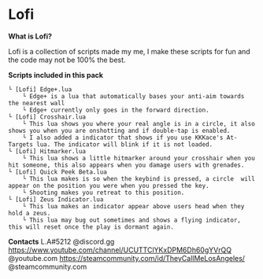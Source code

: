 # Lofi
**What is Lofi?**

Lofi is a collection of scripts made my me, I make these scripts for fun and the code may not be 100% the best. 

**Scripts included in this pack**

	└ [Lofi] Edge+.lua
		└ Edge+ is a lua that automatically bases your anti-aim towards the nearest wall
		└ Edge+ currently only goes in the forward direction.
	└ [Lofi] Crosshair.lua
		└ This lua shows you where your real angle is in a circle, it also shows you when you are onshotting and if double-tap is enabled.
		└ I also added a indicator that shows if you use KKKace's At-Targets lua. The indicator will blink if it is not loaded.
	└ [Lofi] Hitmarker.lua
		└ This lua shows a little hitmarker around your crosshair when you hit someone, this also appears when you damage users with grenades.
	└ [Lofi] Quick Peek Beta.lua
		└ This lua makes is so when the keybind is pressed, a circle  will appear on the position you were when you pressed the key.
		└ Shooting makes you retreat to this position.
	└ [Lofi] Zeus Indicator.lua
		└ This lua makes an indicator appear above users head when they hold a zeus.
		└ This lua may bug out sometimes and shows a flying indicator, this will reset once the play is dormant again.


**Contacts**
	L.A#5212 @discord.gg
	https://www.youtube.com/channel/UCUTTClYKxDPM6Dh60gYVrQQ @youtube.com
	https://steamcommunity.com/id/TheyCallMeLosAngeles/ @steamcommunity.com
